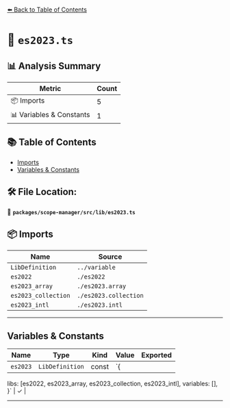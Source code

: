 [⬅️ Back to Table of Contents](../../../../index.md)

# 📄 `es2023.ts`

## 📊 Analysis Summary

| Metric | Count |
|--------|-------|
| 📦 Imports | 5 |
| 📊 Variables & Constants | 1 |

## 📚 Table of Contents

- [Imports](#imports)
- [Variables & Constants](#variables-constants)

## 🛠️ File Location:
📂 **`packages/scope-manager/src/lib/es2023.ts`**

## 📦 Imports

| Name | Source |
|------|--------|
| `LibDefinition` | `../variable` |
| `es2022` | `./es2022` |
| `es2023_array` | `./es2023.array` |
| `es2023_collection` | `./es2023.collection` |
| `es2023_intl` | `./es2023.intl` |


---

## Variables & Constants

| Name | Type | Kind | Value | Exported |
|------|------|------|-------|----------|
| `es2023` | `LibDefinition` | const | `{
  libs: [es2022, es2023_array, es2023_collection, es2023_intl],
  variables: [],
}` | ✓ |


---